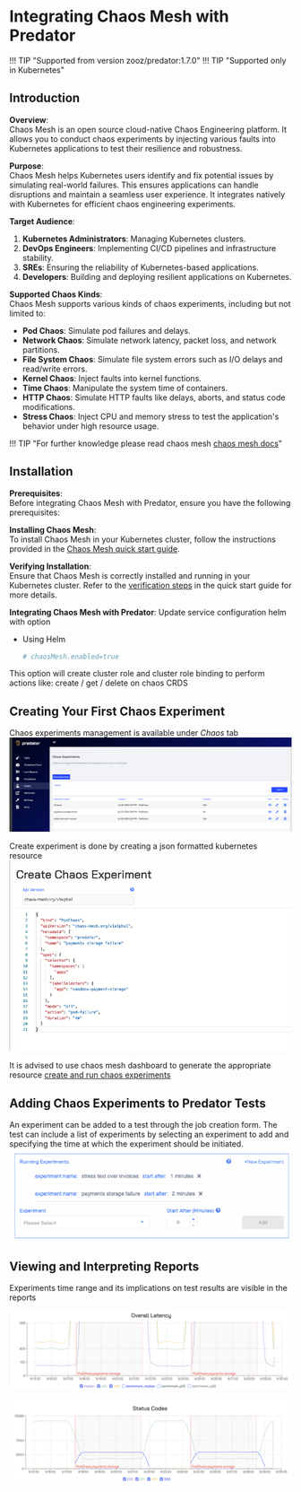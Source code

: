 # Integrating Chaos Mesh with Predator

!!! TIP "Supported from version zooz/predator:1.7.0"
!!! TIP "Supported only in Kubernetes"

## Introduction

**Overview**:  
Chaos Mesh is an open source cloud-native Chaos Engineering platform. 
It allows you to conduct chaos experiments by injecting various faults into Kubernetes applications to test their resilience and robustness.

**Purpose**:  
Chaos Mesh helps Kubernetes users identify and fix potential issues by simulating real-world failures. This ensures applications can handle disruptions and maintain a seamless user experience. It integrates natively with Kubernetes for efficient chaos engineering experiments.

**Target Audience**:

1. **Kubernetes Administrators**: Managing Kubernetes clusters.
2. **DevOps Engineers**: Implementing CI/CD pipelines and infrastructure stability.
3. **SREs**: Ensuring the reliability of Kubernetes-based applications.
4. **Developers**: Building and deploying resilient applications on Kubernetes.

**Supported Chaos Kinds**:  
Chaos Mesh supports various kinds of chaos experiments, including but not limited to:

- **Pod Chaos**: Simulate pod failures and delays.
- **Network Chaos**: Simulate network latency, packet loss, and network partitions.
- **File System Chaos**: Simulate file system errors such as I/O delays and read/write errors.
- **Kernel Chaos**: Inject faults into kernel functions.
- **Time Chaos**: Manipulate the system time of containers.
- **HTTP Chaos**: Simulate HTTP faults like delays, aborts, and status code modifications.
- **Stress Chaos**: Inject CPU and memory stress to test the application's behavior under high resource usage.

!!! TIP "For further knowledge please read chaos mesh [chaos mesh docs](https://chaos-mesh.org/docs/)"

## Installation
**Prerequisites**:  
Before integrating Chaos Mesh with Predator, ensure you have the following prerequisites:

**Installing Chaos Mesh**:  
To install Chaos Mesh in your Kubernetes cluster, follow the instructions provided in the [Chaos Mesh quick start guide](https://chaos-mesh.org/docs/quick-start/).

**Verifying Installation**:  
Ensure that Chaos Mesh is correctly installed and running in your Kubernetes cluster. Refer to the [verification steps](https://chaos-mesh.org/docs/quick-start/#verify-the-installation) in the quick start guide for more details.

**Integrating Chaos Mesh with Predator**: Update service configuration helm with option
- Using Helm
  ```bash
  # chaosMesh.enabled=true
  ```
This option will create cluster role and cluster role binding to perform actions like: create / get / delete on chaos CRDS

## Creating Your First Chaos Experiment
Chaos experiments management is available under *Chaos* tab
![Screenshot](images/chaos-mesh-management.png)

Create experiment is done by creating a json formatted kubernetes resource
![Screenshot](images/chaos-mesh-create.png)

It is advised to use chaos mesh dashboard to generate the appropriate resource
[create and run chaos experiments](https://chaos-mesh.org/docs/run-a-chaos-experiment/)

## Adding Chaos Experiments to Predator Tests
An experiment can be added to a test through the job creation form.
The test can include a list of experiments by selecting an experiment to add and specifying the time at which the experiment should be initiated.
![Screenshot](images/chaos-mesh-add.png)

## Viewing and Interpreting Reports
Experiments time range and its implications on test results are visible in the reports

![Screenshot](images/reports-chaos-mesh.png)

![Screenshot](images/reports-status-code-chaos-mesh.png)

